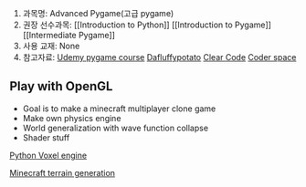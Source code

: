 1. 과목명: Advanced Pygame(고급 pygame)
2. 권장 선수과목: [[Introduction to Python]] [[Introduction to Pygame]] [[Intermediate Pygame]]
3. 사용 교재: None
4. 참고자료: [Udemy pygame course](https://www.udemy.com/course-dashboard-redirect/?course_id=4760478) [Dafluffypotato](https://www.youtube.com/@DaFluffyPotato) [Clear Code](https://www.youtube.com/@ClearCode)
[Coder space](https://www.youtube.com/@CoderSpaceChannel) 


## Play with OpenGL
- Goal is to make a minecraft multiplayer clone game
- Make own physics engine
- World generalization with wave function collapse
- Shader stuff


[Python Voxel engine](https://www.youtube.com/watch?v=Ab8TOSFfNp4)

[Minecraft terrain generation](https://www.youtube.com/watch?v=ob3VwY4JyzE)

